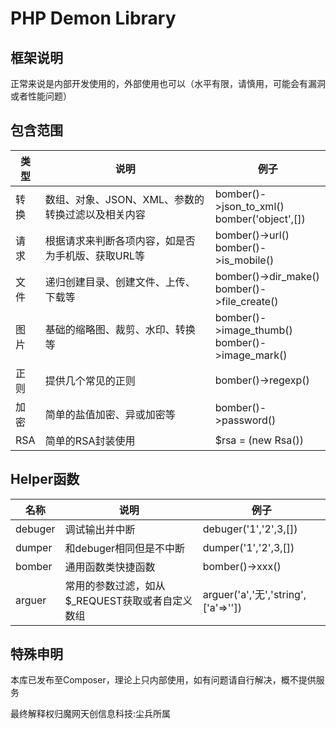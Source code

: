 # PHP Demon Library

## 框架说明

正常来说是内部开发使用的，外部使用也可以（水平有限，请慎用，可能会有漏洞或者性能问题）

## 包含范围

| 类型 | 说明                                              | 例子                                              |
| ---- | ------------------------------------------------- | ------------------------------------------------- |
| 转换 | 数组、对象、JSON、XML、参数的转换过滤以及相关内容 | bomber()->json_to_xml()<br>bomber('object',[])    |
| 请求 | 根据请求来判断各项内容，如是否为手机版、获取URL等 | bomber()->url()<br>bomber()->is_mobile()          |
| 文件 | 递归创建目录、创建文件、上传、下载等              | bomber()->dir_make()<br>bomber()->file_create()   |
| 图片 | 基础的缩略图、裁剪、水印、转换等                  | bomber()->image_thumb()<br>bomber()->image_mark() |
| 正则 | 提供几个常见的正则                                | bomber()->regexp()                                |
| 加密 | 简单的盐值加密、异或加密等                        | bomber()->password()                              |
| RSA  | 简单的RSA封装使用                                 | $rsa = (new Rsa())                                |

## Helper函数

| 名称    | 说明                                            | 例子                                |
| ------- | ----------------------------------------------- | ----------------------------------- |
| debuger | 调试输出并中断                                  | debuger('1','2',3,[])               |
| dumper  | 和debuger相同但是不中断                         | dumper('1','2',3,[])                |
| bomber  | 通用函数类快捷函数                              | bomber()->xxx()                     |
| arguer  | 常用的参数过滤，如从$_REQUEST获取或者自定义数组 | arguer('a','无','string',['a'=>'']) |

## 特殊申明

本库已发布至Composer，理论上只内部使用，如有问题请自行解决，概不提供服务

最终解释权归魔网天创信息科技:尘兵所属